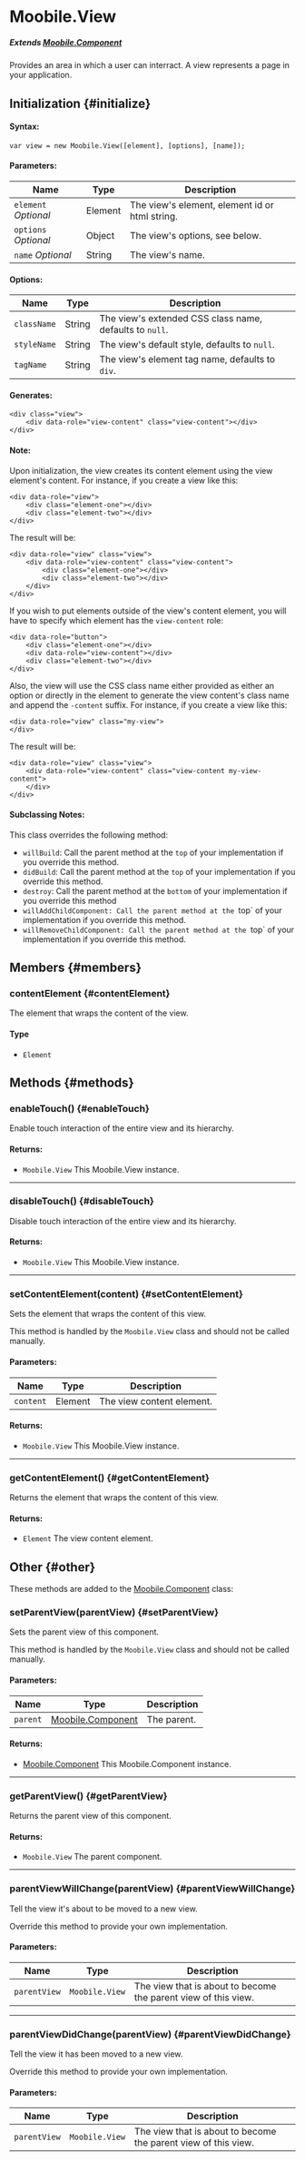 Moobile.View
================================================================================

##### Extends [Moobile.Component](../Component/Component.md)

Provides an area in which a user can interract. A view represents a page in your application.

Initialization {#initialize}
--------------------------------------------------------------------------------

#### Syntax:

	var view = new Moobile.View([element], [options], [name]);

#### Parameters:

Name                 | Type    | Description
-------------------- | ------- | -----------
`element` *Optional* | Element | The view's element, element id or html string.
`options` *Optional* | Object  | The view's options, see below.
`name`    *Optional* | String  | The view's name.

#### Options:

Name        | Type   | Description
----------- | ------ | -----------
`className` | String | The view's extended CSS class name, defaults to `null`.
`styleName` | String | The view's default style, defaults to `null`.
`tagName`   | String | The view's element tag name, defaults to `div`.

#### Generates:

	<div class="view">
		<div data-role="view-content" class="view-content"></div>
	</div>

#### Note:

Upon initialization, the view creates its content element using the view element's content. For instance, if you create a view like this:

	<div data-role="view">
		<div class="element-one"></div>
		<div class="element-two"></div>
	</div>

The result will be:

	<div data-role="view" class="view">
		<div data-role="view-content" class="view-content">
			<div class="element-one"></div>
			<div class="element-two"></div>
		</div>
	</div>

If you wish to put elements outside of the view's content element, you will have to specify which element has the `view-content` role:

	<div data-role="button">
		<div class="element-one"></div>
		<div data-role="view-content"></div>
		<div class="element-two"></div>
	</div>

Also, the view will use the CSS class name either provided as either an option or directly in the element to generate the view content's class name and append the `-content` suffix. For instance, if you create a view like this:

	<div data-role="view" class="my-view">
	</div>

The result will be:

	<div data-role="view" class="view">
		<div data-role="view-content" class="view-content my-view-content">
		</div>
	</div>

#### Subclassing Notes:

This class overrides the following method:

- `willBuild`: Call the parent method at the `top` of your implementation if you override this method.
- `didBuild`: Call the parent method at the `top` of your implementation if you override this method.
- `destroy`: Call the parent method at the `bottom` of your implementation if you override this method
- `willAddChildComponent: Call the parent method at the `top` of your implementation if you override this method.
- `willRemoveChildComponent: Call the parent method at the `top` of your implementation if you override this method.

Members {#members}
--------------------------------------------------------------------------------

### contentElement {#contentElement}

The element that wraps the content of the view.

#### Type

- `Element`

Methods {#methods}
--------------------------------------------------------------------------------

### enableTouch() {#enableTouch}

Enable touch interaction of the entire view and its hierarchy.

#### Returns:

- `Moobile.View` This Moobile.View instance.

-----

### disableTouch() {#disableTouch}

Disable touch interaction of the entire view and its hierarchy.

#### Returns:

- `Moobile.View` This Moobile.View instance.

-----

### setContentElement(content) {#setContentElement}

Sets the element that wraps the content of this view.

This method is handled by the `Moobile.View` class and should not be called manually.

#### Parameters:

Name      | Type    | Description
--------- | ------- | -----------
`content` | Element | The view content element.

#### Returns:

- `Moobile.View` This Moobile.View instance.

-----

### getContentElement() {#getContentElement}

Returns the element that wraps the content of this view.

#### Returns:

- `Element` The view content element.

Other {#other}
--------------------------------------------------------------------------------

<span class="important">These methods are added to the [Moobile.Component](../Component/Component.md) class:</span>

### setParentView(parentView) {#setParentView}

Sets the parent view of this component.

This method is handled by the `Moobile.View` class and should not be called manually.

#### Parameters:

Name     | Type                                           | Description
-------- | ---------------------------------------------- | -----------
`parent` | [Moobile.Component](../Component/Component.md) | The parent.

#### Returns:

- [Moobile.Component](../Component/Component.md) This Moobile.Component instance.

-----

### getParentView() {#getParentView}

Returns the parent view of this component.

#### Returns:

- `Moobile.View` The parent component.

-----

### parentViewWillChange(parentView) {#parentViewWillChange}

Tell the view it's about to be moved to a new view.

Override this method to provide your own implementation.

#### Parameters:

Name         | Type                            | Description
------------ | ------------------------------- | -----------
`parentView` | `Moobile.View` | The view that is about to become the parent view of this view.

-----

### parentViewDidChange(parentView) {#parentViewDidChange}

Tell the view it has been moved to a new view.

Override this method to provide your own implementation.

#### Parameters:

Name         | Type                            | Description
------------ | ------------------------------- | -----------
`parentView` | `Moobile.View` | The view that is about to become the parent view of this view.

